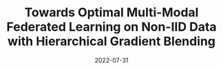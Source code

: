 ---
title: "Towards Optimal Multi-Modal Federated Learning on Non-IID Data with Hierarchical Gradient Blending"
collection: publications
category: conferences
permalink: /publication/2022-07-31-infocom
authors: "Chen, Sijia and Li, Baochun"
#excerpt: 'This paper is about fixing template issue #693.'
date: 2022-07-31
venue: 'IEEE International Conference on Computer Communications'
abbreviate_venue: 'INFOCOM'
paperurl: 'https://iqua.ece.toronto.edu/papers/schen-infocom22.pdf'
confurl: "https://infocom2022.ieee-infocom.org/index.html" 
code: "https://github.com/TL-System/plato/tree/main/examples/outdated/adaptive_hgb"
#citation: 'Your Name, You. (2024). &quot;Paper Title Number 3.&quot; <i>IEEE Global Communications Conference</i>. 1(3).'
---